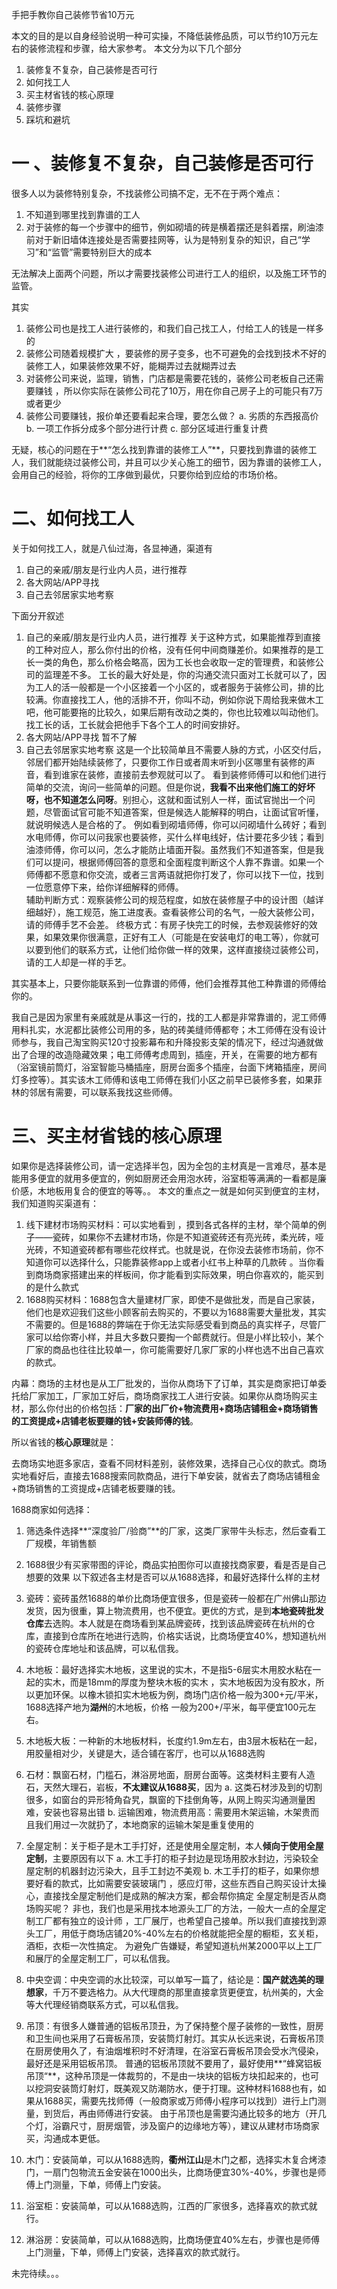 手把手教你自己装修节省10万元

本文的目的是以自身经验说明一种可实操，不降低装修品质，可以节约10万元左右的装修流程和步骤，给大家参考。
本文分为以下几个部分
1. 装修复不复杂，自己装修是否可行
2. 如何找工人
3. 买主材省钱的核心原理
4. 装修步骤
5. 踩坑和避坑

# 一 、装修复不复杂，自己装修是否可行
很多人以为装修特别复杂，不找装修公司搞不定，无不在于两个难点：
1. 不知道到哪里找到靠谱的工人
2. 对于装修的每一个步骤中的细节，例如砌墙的砖是横着摆还是斜着摆，刷油漆前对于新旧墙体连接处是否需要挂网等，认为是特别复杂的知识，自己“学习”和“监管”需要特别巨大的成本

无法解决上面两个问题，所以才需要找装修公司进行工人的组织，以及施工环节的监管。

其实
1. 装修公司也是找工人进行装修的，和我们自己找工人，付给工人的钱是一样多的
2. 装修公司随着规模扩大 ，要装修的房子变多，也不可避免的会找到技术不好的装修工人，如果装修效果不好，能糊弄过去就糊弄过去
3. 对装修公司来说，监理，销售，门店都是需要花钱的，装修公司老板自己还需要赚钱 ，所以你实际在装修公司花了10万，用在你自己房子上的可能只有7万或者更少
4. 装修公司要赚钱，报价单还要看起来合理，要怎么做？
a. 劣质的东西报高价 
b. 一项工作拆分成多个部分进行计费
c. 部分区域进行重复计费

无疑，核心的问题在于**“怎么找到靠谱的装修工人”**，只要找到靠谱的装修工人，我们就能绕过装修公司，并且可以少关心施工的细节，因为靠谱的装修工人，会用自己的经验，将你的工序做到最优，只要你给到应给的市场价格。

# 二、如何找工人
关于如何找工人，就是八仙过海，各显神通，渠道有
1. 自己的亲戚/朋友是行业内人员，进行推荐
2. 各大网站/APP寻找
3. 自己去邻居家实地考察

下面分开叙述

1. 自己的亲戚/朋友是行业内人员，进行推荐
关于这种方式，如果能推荐到直接的工种对应人，那么你付出的价格，没有任何中间商赚差价。如果推荐的是工长一类的角色，那么价格会略高，因为工长也会收取一定的管理费，和装修公司的监理差不多。
工长的最大好处是，你的沟通交流只面对工长就可以了，因为工人的活一般都是一个小区接着一个小区的，或者服务于装修公司，排的比较满。你直接找工人，他的活排不开，你叫不动，例如你说下周给我来做木工吧，他可能要拖的比较久，如果后期有改动之类的，你也比较难以叫动他们。找工长的话，工长就会把他手下各个工人的时间安排好。
2. 各大网站/APP寻找
暂不了解
3. 自己去邻居家实地考察
这是一个比较简单且不需要人脉的方式，小区交付后，邻居们都开始陆续装修了，只要你工作日或者周末听到小区哪里有装修的声音，看到谁家在装修，直接前去参观就可以了。
看到装修师傅可以和他们进行简单的交流，询问一些简单的问题。但是你说，**我看不出来他们施工的好坏呀，也不知道怎么问呀**。别担心，这就和面试别人一样，面试官抛出一个问题，尽管面试官可能不知道答案，但是候选人能解释的明白，让面试官听懂，就说明候选人是合格的了。
例如看到砌墙师傅，你可以问砌墙什么砖好；看到水电师傅，你可以问我家也要装修，买什么样电线好，估计要花多少钱；看到油漆师傅，你可以问，怎么才能防止墙面开裂。虽然我们不知道答案，但是我们可以提问，根据师傅回答的意愿和全面程度判断这个人靠不靠谱。如果一个师傅都不愿意和你交流，或者三言两语就把你打发了，你可以找下一位，找到一位愿意停下来，给你详细解释的师傅。     
辅助判断方式：观察装修公司的规范程度，如放在装修屋子中的设计图（越详细越好），施工规范，施工进度表。查看装修公司的名气，一般大装修公司，请的师傅手艺不会差。
终极方式：有房子快完工的时候，去参观装修好的效果，如果效果你很满意，正好有工人（可能是在安装电灯的电工等），你就可以要到他们的联系方式，让他们给你做一样的效果，这样直接绕过装修公司，请的工人却是一样的手艺。

其实基本上，只要你能联系到一位靠谱的师傅，他们会推荐其他工种靠谱的师傅给你的。

我自己是因为家里有亲戚就是从事这一行的，找的工人都是非常靠谱的，泥工师傅用料扎实，水泥都比装修公司用的多，贴的砖美缝师傅都夸；木工师傅在没有设计师参与，我自己淘宝购买120寸投影幕布和升降投影支架的情况下，经过沟通就做出了合理的改造隐藏效果；电工师傅考虑周到，插座，开关，在需要的地方都有（浴室镜前筒灯，浴室智能马桶插座，厨房台面多个插座，台面下烤箱插座，房间灯多控等）。其实该木工师傅和该电工师傅在我们小区之前早已装修多套，如果菲林的邻居有需要，可以联系我找这些师傅。

# 三、买主材省钱的核心原理
如果你是选择装修公司，请一定选择半包，因为全包的主材真是一言难尽，基本是能用多便宜的就用多便宜的，例如厨房还会用泡水砖，浴室柜等满满的一看都是廉价感，木地板用复合的便宜的等等。。
本文的重点之一就是如何买到便宜的主材，我们知道购买渠道有：

1. 线下建材市场购买材料：可以实地看到 ，摸到各式各样的主材，举个简单的例子——瓷砖，如果你不去建材市场，你是不知道瓷砖还有亮光砖，柔光砖，哑光砖，不知道瓷砖都有哪些花纹样式。也就是说，在你没去装修市场前，你不知道你可以选择什么，只能靠装修app上或者小红书上种草的几款砖 。当你看到商场商家搭建出来的样板间，你才能看到实际效果，明白你喜欢的，能买到的是什么款式
2. 1688购买材料：1688包含大量建材厂家，即使不是做批发，而是自己家装，他们也是欢迎我们这些小顾客前去购买的，不要以为1688需要大量批发，其实不需要的。但是1688的弊端在于你无法实际感受看到商品的真实样子，尽管厂家可以给你寄小样，并且大多数只要掏一个邮费就行。但是小样比较小，某个厂家的商品也往往比较单一，你可能需要好几家厂家的小样也选不出自己喜欢的款式。

内幕：商场的主材也是从工厂批发的，当你从商场下了订单，其实是商家把订单委托给厂家加工，厂家加工好后，商场商家找工人进行安装。如果你从商场购买主材，那么你付出的价格包括：**厂家的出厂价+物流费用+商场店铺租金+商场销售的工资提成+店铺老板要赚的钱+安装师傅的钱**。

所以省钱的**核心原理**就是：

去商场实地逛多家店，查看不同材料差别，装修效果，选择自己心仪的款式。商场实地看好后，直接去1688搜索同款商品，进行下单安装，就省去了商场店铺租金+商场销售的工资提成+店铺老板要赚的钱。

1688商家如何选择：
1. 筛选条件选择**“深度验厂/验商”**的厂家，这类厂家带牛头标志，然后查看工厂规模，年销售额
2. 1688很少有买家带图的评论，商品实拍图你可以直接找商家要，看是否是自己想要的效果
以下叙述各主材是否可以从1688选择，和最好选择什么样的主材


1. 瓷砖：瓷砖虽然1688的单价比商场便宜很多，但是瓷砖一般都在广州佛山那边发货，因为很重，算上物流费用，也不便宜。更优的方式，是到**本地瓷砖批发仓库**去选购。本人就是在商场看到某品牌瓷砖，找到该品牌瓷砖在杭州的仓库，直接到仓库所在地进行选购，价格实话说，比商场便宜40%，想知道杭州的瓷砖仓库地址和该品牌，可以私信我。

2. 木地板：最好选择实木地板，这里说的实木，不是指5-6层实木用胶水粘在一起的实木，而是18mm的厚度为整块木板的实木 ，实木地板因为没有胶水，所以更加环保。以橡木锁扣实木地板为例，商场门店价格一般为300+元/平米，1688选择产地为**湖州**的木地板，价格 一般为200+/平米，每平便宜100元左右。

3. 木地板大板：一种新的木地板材料，长度约1.9m左右，由3层木板粘在一起，用胶量相对少，关键是大，适合铺在客厅，也可以从1688选购

4. 石材：飘窗石材，门槛石，淋浴房地面，厨房台面等。这类材料主要有人造石，天然大理石，岩板，**不太建议从1688买**，因为
a.  这类石材涉及到的切割很多，如窗台的异形犄角旮旯，飘窗的下挂倒角等，从网上购买沟通测量困难，安装也容易出错
b. 运输困难，物流费用高：需要用木架运输，木架贵而且我们用过一次就扔了，本地商家的运输木架是重复使用的

5. 全屋定制：关于柜子是木工手打好，还是使用全屋定制，本人**倾向于使用全屋定制**，主要原因有以下
a. 木工手打的柜子封边是现场用胶水封边，污染较全屋定制的机器封边污染大，且手工封边不美观
b. 木工手打的柜子，如果你想要好看的款式，比如需要安装玻璃门 ，感应灯带，这些东西自己购买设计太操心，直接找全屋定制他们是成熟的解决方案，都会帮你搞定
全屋定制是否从商场购买呢？
非也，我们也是采用找本地源头工厂的方法，一般大一点的全屋定制工厂都有独立的设计师 ，工厂展厅，也希望自己接单。所以我们直接找到源头工厂，用低于商场店铺20%-40%左右的价格就能把全屋的橱柜，玄关柜，酒柜，衣柜一次性搞定。
为避免广告嫌疑，希望知道杭州某2000平以上工厂和展厅的全屋定制工厂，可以私信我。

6. 中央空调：中央空调的水比较深，可以单写一篇了，结论是：**国产就选美的理想家**，千万不要选格力。从大代理商的那里直接拿货更便宜，杭州美的，大金等大代理经销商联系方式，可以私信我。

7. 吊顶：有很多人嫌普通的铝板吊顶丑，为了保持整个屋子装修的一致性，厨房和卫生间也采用了石膏板吊顶，安装筒灯射灯。其实从长远来说，石膏板吊顶在厨房使用久了，有油烟堆积时不好清理，在浴室石膏板吊顶会受水汽侵染，最好还是采用铝板吊顶。
普通的铝板吊顶就不要用了，最好使用**“蜂窝铝板吊顶“**，这种吊顶是一体裁剪的，不是由一块块的铝板方块扣起来的，也可以挖洞安装筒灯射灯，既美观又防潮防水，便于打理。这种材料1688也有，如果从1688买，需要先找师傅（一般商家或万师傅小程序可以找到）进行上门测量，到货后，再由师傅进行安装。
由于吊顶也是需要沟通比较多的地方（开几个灯，浴霸尺寸，厨房烟管，涉及窗户的边缘地方等），建议从建材市场商家买，沟通成本更低。

8. 木门：安装简单，可以从1688选购，**衢州江山**是木门之都，选择实木复合烤漆门，一扇门包物流五金安装在1000出头，比商场便宜30%-40%，步骤也是师傅上门测量，下单，师傅上门安装。

9. 浴室柜：安装简单，可以从1688选购，江西的厂家很多，选择喜欢的款式就行。

10. 淋浴房：安装简单，可以从1688选购，比商场便宜40%左右，步骤也是师傅上门测量，下单，师傅上门安装，选择喜欢的款式就行。

未完待续。。。
